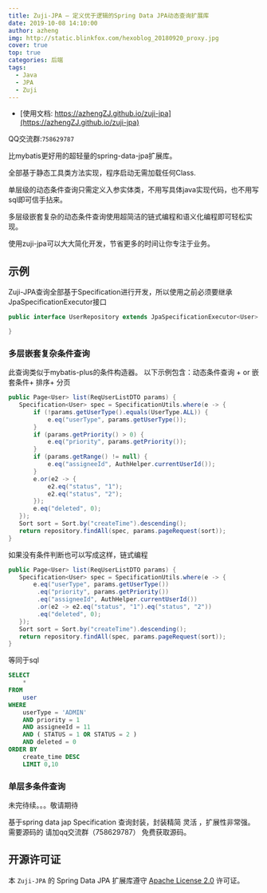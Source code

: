 ```yaml
---
title: Zuji-JPA — 定义优于逻辑的Spring Data JPA动态查询扩展库
date: 2019-10-08 14:10:00
author: azheng
img: http://static.blinkfox.com/hexoblog_20180920_proxy.jpg
cover: true
top: true
categories: 后端
tags:
  - Java
  - JPA
  - Zuji
---
```


- [使用文档: https://azhengZJ.github.io/zuji-jpa](https://azhengZJ.github.io/zuji-jpa)

QQ交流群:`758629787`

比mybatis更好用的超轻量的spring-data-jpa扩展库。

全部基于静态工具类方法实现，程序启动无需加载任何Class.

单层级的动态条件查询只需定义入参实体类，不用写具体java实现代码，也不用写sql即可信手拈来。

多层级嵌套复杂的动态条件查询使用超简洁的链式编程和语义化编程即可轻松实现。

使用zuji-jpa可以大大简化开发，节省更多的时间让你专注于业务。


## 示例  

Zuji-JPA查询全部基于Specification进行开发，所以使用之前必须要继承JpaSpecificationExecutor接口
```java
public interface UserRepository extends JpaSpecificationExecutor<User> {

}
```

### 多层嵌套复杂条件查询

此查询类似于mybatis-plus的条件构造器。
以下示例包含：动态条件查询 + or 嵌套条件+ 排序+ 分页

```java
public Page<User> list(ReqUserListDTO params) {
   Specification<User> spec = SpecificationUtils.where(e -> {
       if (!params.getUserType().equals(UserType.ALL)) {
           e.eq("userType", params.getUserType());
       }
       if (params.getPriority() > 0) {
           e.eq("priority", params.getPriority());
       }
       if (params.getRange() != null) {
           e.eq("assigneeId", AuthHelper.currentUserId());
       }
       e.or(e2 -> {
           e2.eq("status", "1");
           e2.eq("status", "2");
       });
       e.eq("deleted", 0);
   });
   Sort sort = Sort.by("createTime").descending();
   return repository.findAll(spec, params.pageRequest(sort));
}
```
如果没有条件判断也可以写成这样，链式编程

```java
public Page<User> list(ReqUserListDTO params) {
   Specification<User> spec = SpecificationUtils.where(e -> {
       e.eq("userType", params.getUserType())
        .eq("priority", params.getPriority())
        .eq("assigneeId", AuthHelper.currentUserId())
        .or(e2 -> e2.eq("status", "1").eq("status", "2"))
        .eq("deleted", 0);
   });
   Sort sort = Sort.by("createTime").descending();
   return repository.findAll(spec, params.pageRequest(sort));
}
```

等同于sql

```sql
SELECT
	* 
FROM
	user
WHERE
	userType = 'ADMIN' 
	AND priority = 1 
	AND assigneeId = 11 
	AND ( STATUS = 1 OR STATUS = 2 ) 
	AND deleted = 0 
ORDER BY
	create_time DESC 
	LIMIT 0,10
```

### 单层多条件查询

未完待续。。。敬请期待


基于spring data jap Specification 查询封装，封装精简 灵活 ，扩展性非常强。
需要源码的  请加qq交流群（758629787） 免费获取源码。


## 开源许可证

本 `Zuji-JPA` 的 Spring Data JPA 扩展库遵守 [Apache License 2.0](http://www.apache.org/licenses/LICENSE-2.0) 许可证。
